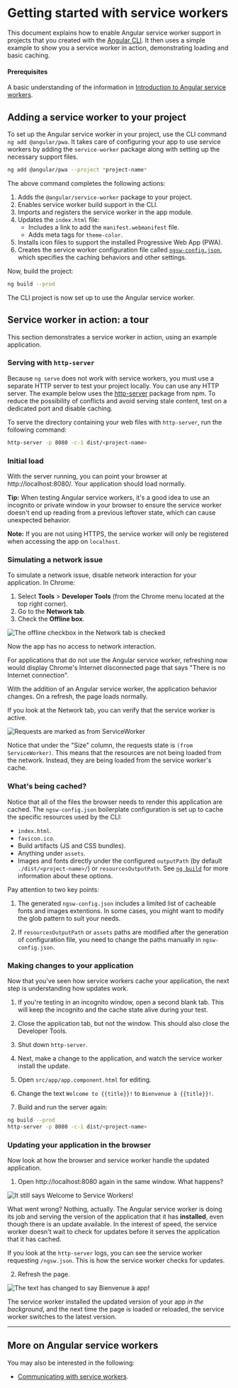 # Getting started with service workers


This document explains how to enable Angular service worker support in projects that you created with the [Angular CLI](cli). It then uses a simple example to show you a service worker in action, demonstrating loading and basic caching.

#### Prerequisites

A basic understanding of the information in [Introduction to Angular service workers](guide/service-worker-intro).


## Adding a service worker to your project

To set up the Angular service worker in your project, use the CLI command `ng add @angular/pwa`. It takes care of configuring your app to use service workers by adding the `service-worker` package along
with setting up the necessary support files.

```sh
ng add @angular/pwa --project *project-name*
```

The above command completes the following actions:

1. Adds the `@angular/service-worker` package to your project.
2. Enables service worker build support in the CLI.
3. Imports and registers the service worker in the app module.
4. Updates the `index.html` file:
    * Includes a link to add the `manifest.webmanifest` file.
    * Adds meta tags for `theme-color`.
5. Installs icon files to support the installed Progressive Web App (PWA).
6. Creates the service worker configuration file called [`ngsw-config.json`](/guide/service-worker-config), which specifies the caching behaviors and other settings.


 Now, build the project:

```sh
ng build --prod
```

The CLI project is now set up to use the Angular service worker.


## Service worker in action: a tour

This section demonstrates a service worker in action,
using an example application.

### Serving with `http-server`

Because `ng serve` does not work with service workers, you must use a separate HTTP server to test your project locally. You can use any HTTP server. The example below uses the [http-server](https://www.npmjs.com/package/http-server) package from npm. To reduce the possibility of conflicts and avoid serving stale content, test on a dedicated port and disable caching.

To serve the directory containing your web files with `http-server`, run the following command:

```sh
http-server -p 8080 -c-1 dist/<project-name>
```

### Initial load

With the server running, you can point your browser at http://localhost:8080/. Your application should load normally.

**Tip:** When testing Angular service workers, it's a good idea to use an incognito or private window in your browser to ensure the service worker doesn't end up reading from a previous leftover state, which can cause unexpected behavior.

<div class="alert is-helpful">

**Note:**
If you are not using HTTPS, the service worker will only be registered when accessing the app on `localhost`.

</div>

### Simulating a network issue

To simulate a network issue, disable network interaction for your application. In Chrome:

1. Select **Tools** > **Developer Tools** (from the Chrome menu located at the top right corner).
2. Go to the **Network tab**.
3. Check the **Offline box**.

<div class="lightbox">
  <img src="generated/images/guide/service-worker/offline-checkbox.png" alt="The offline checkbox in the Network tab is checked">
</div>

Now the app has no access to network interaction.

For applications that do not use the Angular service worker, refreshing now would display Chrome's Internet disconnected page that says "There is no Internet connection".

With the addition of an Angular service worker, the application behavior changes. On a refresh, the page loads normally.

If you look at the Network tab, you can verify that the service worker is active.

<div class="lightbox">
  <img src="generated/images/guide/service-worker/sw-active.png" alt="Requests are marked as from ServiceWorker">
</div>

Notice that under the "Size" column, the requests state is `(from ServiceWorker)`. This means that the resources are not being loaded from the network. Instead, they are being loaded from the service worker's cache.


### What's being cached?

Notice that all of the files the browser needs to render this application are cached. The `ngsw-config.json` boilerplate configuration is set up to cache the specific resources used by the CLI:

* `index.html`.
* `favicon.ico`.
* Build artifacts (JS and CSS bundles).
* Anything under `assets`.
* Images and fonts directly under the configured `outputPath` (by default `./dist/<project-name>/`) or `resourcesOutputPath`. See [`ng build`](cli/build) for more information about these options.


<div class="alert is-helpful">
Pay attention to two key points:

1. The generated `ngsw-config.json` includes a limited list of cacheable fonts and images extentions. In some cases, you might want to modify the glob pattern to suit your needs.

1. If `resourcesOutputPath` or `assets` paths are modified after the generation of configuration file, you need to change the paths manually in `ngsw-config.json`.
</div>

### Making changes to your application

Now that you've seen how service workers cache your application, the
next step is understanding how updates work.

1. If you're testing in an incognito window, open a second blank tab. This will keep the incognito and the cache state alive during your test.

2. Close the application tab, but not the window. This should also close the Developer Tools.

3. Shut down `http-server`.

4. Next, make a change to the application, and watch the service worker install the update.

5. Open `src/app/app.component.html` for editing.

6. Change the text `Welcome to {{title}}!` to `Bienvenue à {{title}}!`.

7. Build and run the server again:

```sh
ng build --prod
http-server -p 8080 -c-1 dist/<project-name>
```

### Updating your application in the browser

Now look at how the browser and service worker handle the updated application.

1. Open http://localhost:8080 again in the same window. What happens?

<div class="lightbox">
  <img src="generated/images/guide/service-worker/welcome-msg-en.png" alt="It still says Welcome to Service Workers!">
</div>

What went wrong? Nothing, actually. The Angular service worker is doing its job and serving the version of the application that it has **installed**, even though there is an update available. In the interest of speed, the service worker doesn't wait to check for updates before it serves the application that it has cached.

If you look at the `http-server` logs, you can see the service worker requesting `/ngsw.json`. This is how the service worker checks for updates.

2. Refresh the page.

<div class="lightbox">
  <img src="generated/images/guide/service-worker/welcome-msg-fr.png" alt="The text has changed to say Bienvenue à app!">
</div>

The service worker installed the updated version of your app *in the background*, and the next time the page is loaded or reloaded, the service worker switches to the latest version.

<hr />

## More on Angular service workers

You may also be interested in the following:
* [Communicating with service workers](guide/service-worker-communications).
